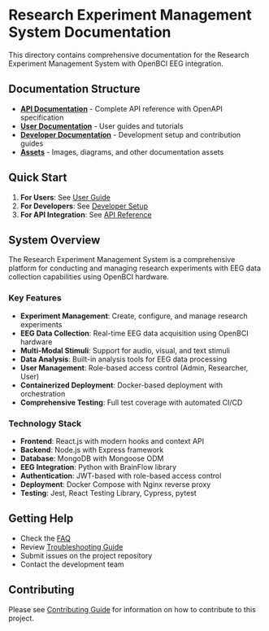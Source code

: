 # Research Experiment Management System Documentation

This directory contains comprehensive documentation for the Research Experiment Management System with OpenBCI EEG integration.

## Documentation Structure

- **[API Documentation](./api/)** - Complete API reference with OpenAPI specification
- **[User Documentation](./user/)** - User guides and tutorials
- **[Developer Documentation](./developer/)** - Development setup and contribution guides
- **[Assets](./assets/)** - Images, diagrams, and other documentation assets

## Quick Start

1. **For Users**: See [User Guide](./user/getting-started.md)
2. **For Developers**: See [Developer Setup](./developer/setup.md)
3. **For API Integration**: See [API Reference](./api/openapi.yaml)

## System Overview

The Research Experiment Management System is a comprehensive platform for conducting and managing research experiments with EEG data collection capabilities using OpenBCI hardware.

### Key Features

- **Experiment Management**: Create, configure, and manage research experiments
- **EEG Data Collection**: Real-time EEG data acquisition using OpenBCI hardware
- **Multi-Modal Stimuli**: Support for audio, visual, and text stimuli
- **Data Analysis**: Built-in analysis tools for EEG data processing
- **User Management**: Role-based access control (Admin, Researcher, User)
- **Containerized Deployment**: Docker-based deployment with orchestration
- **Comprehensive Testing**: Full test coverage with automated CI/CD

### Technology Stack

- **Frontend**: React.js with modern hooks and context API
- **Backend**: Node.js with Express framework
- **Database**: MongoDB with Mongoose ODM
- **EEG Integration**: Python with BrainFlow library
- **Authentication**: JWT-based with role-based access control
- **Deployment**: Docker Compose with Nginx reverse proxy
- **Testing**: Jest, React Testing Library, Cypress, pytest

## Getting Help

- Check the [FAQ](./user/faq.md)
- Review [Troubleshooting Guide](./developer/troubleshooting.md)
- Submit issues on the project repository
- Contact the development team

## Contributing

Please see [Contributing Guide](./developer/contributing.md) for information on how to contribute to this project.